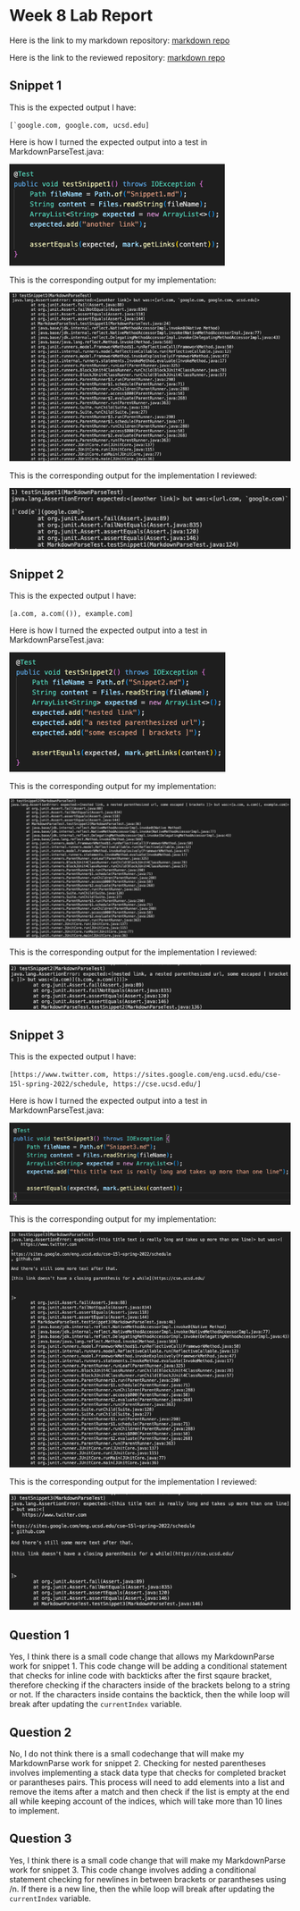 # Week 8 Lab Report

Here is the link to my markdown repository:
[markdown repo](https://github.com/MichaelYe48/markdown-parser)

Here is the link to the reviewed repository:
[markdown repo](https://github.com/thanhnhanlam/markdown-parser.git)

## Snippet 1

This is the expected output I have:

``[`google.com, google.com, ucsd.edu]``

Here is how I turned the expected output into a test in MarkdownParseTest.java:

![Image](Snippet1.png)

This is the corresponding output for my implementation:

![Image](S1output.png)

This is the corresponding output for the implementation I reviewed:

![Image](teamSnip1.png)

## Snippet 2

This is the expected output I have:

`[a.com, a.com(()), example.com]`

Here is how I turned the expected output into a test in MarkdownParseTest.java:

![Image](Snippet2.png)

This is the corresponding output for my implementation:

![Image](S2output.png)

This is the corresponding output for the implementation I reviewed:

![Image](teamSnip2.png)

## Snippet 3

This is the expected output I have:

`[https://www.twitter.com, https://sites.google.com/eng.ucsd.edu/cse-15l-spring-2022/schedule, https://cse.ucsd.edu/]`

Here is how I turned the expected output into a test in MarkdownParseTest.java:

![Image](Snippet3.png)

This is the corresponding output for my implementation:

![Image](S3output.png)

This is the corresponding output for the implementation I reviewed:

![Image](teamSnip3.png)

## Question 1

Yes, I think there is a small code change that allows my MarkdownParse work for snippet 1. This code change will be adding a conditional statement that checks for inline code with backticks after the first sqaure bracket, therefore checking if the characters inside of the brackets belong to a string or not. If the characters inside contains the backtick, then the while loop will break after updating the `currentIndex` variable.

## Question 2

No, I do not think there is a small codechange that will make my MarkdownParse work for snippet 2. Checking for nested parentheses involves implementing a stack data type that checks for completed bracket or parantheses pairs. This process will need to add elements into a list and remove the items after a match and then check if the list is empty at the end all while keeping account of the indices, which will take more than 10 lines to implement.

## Question 3

Yes, I think there is a small code change that will make my MarkdownParse work for snippet 3. This code change involves adding a conditional statement checking for newlines in between brackets or parantheses using /n. If there is a new line, then the while loop will break after updating the `currentIndex` variable.
